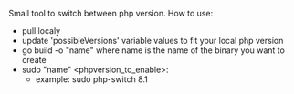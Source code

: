 Small tool to switch between php version.
How to use:
- pull localy
- update 'possibleVersions' variable values to fit your local php version
- go build -o "name" where name is the name of the binary you want to create
- sudo "name" <phpversion_to_enable>: 
  - example: sudo php-switch 8.1
